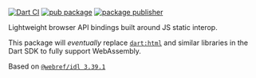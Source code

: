 [![Dart CI](https://github.com/dart-lang/web/actions/workflows/test-package.yml/badge.svg)](https://github.com/dart-lang/web/actions/workflows/test-package.yml)
[![pub package](https://img.shields.io/pub/v/web.svg)](https://pub.dev/packages/web)
[![package publisher](https://img.shields.io/pub/publisher/web.svg)](https://pub.dev/packages/web/publisher)

Lightweight browser API bindings built around JS static interop.

This package will *eventually* replace [`dart:html`](https://api.dart.dev/stable/dart-html/dart-html-library.html) and
similar libraries in the Dart SDK to fully support WebAssembly.

<!-- START updated by /tool/update_bindings.dart. Do not modify by hand -->
Based on [`@webref/idl 3.39.1`](https://www.npmjs.com/package/@webref/idl/v/3.39.1)
<!-- END updated by /tool/update_bindings.dart. Do not modify by hand -->
